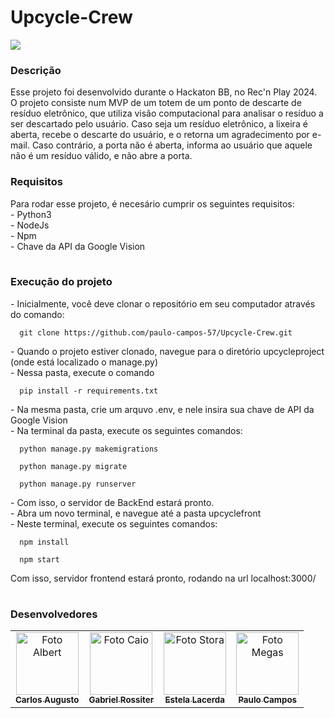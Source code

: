 # Upcycle-Crew 
<img src="https://skillicons.dev/icons?i=python,react" /><br>
<h3>Descrição</h3>
Esse projeto foi desenvolvido durante o Hackaton BB, no Rec'n Play 2024. O projeto consiste num MVP de um totem de um ponto de descarte de resíduo eletrônico, que utiliza visão computacional para analisar o resíduo a ser descartado pelo usuário. Caso seja um resíduo eletrônico, a lixeira é aberta, recebe o descarte do usuário, e o retorna um agradecimento por e-mail. Caso contrário, a porta não é aberta, informa ao usuário que aquele não é um resíduo válido, e não abre a porta. 

<h3>Requisitos</h3>
Para rodar esse projeto, é necesário cumprir os seguintes requisitos:<br>
<table>
  <tr>- Python3</tr><br>
  <tr>- NodeJs</tr><br>
  <tr>- Npm</tr><br>
  <tr>- Chave da API da Google Vision</tr>
</table>

<h3>Execução do projeto</h3>
<table>
  <tr>- Inicialmente, você deve clonar o repositório em seu computador através do comando: 
    <dt>

      git clone https://github.com/paulo-campos-57/Upcycle-Crew.git
  </dt>
  </tr>
  <tr>- Quando o projeto estiver clonado, navegue para o diretório upcycleproject (onde está localizado o manage.py)</tr><br>
  <tr>- Nessa pasta, execute o comando
    <dt>

      pip install -r requirements.txt
  </dt>
  </tr>
  <tr>- Na mesma pasta, crie um arquvo .env, e nele insira sua chave de API da Google Vision</tr><br>
  <tr>- Na terminal da pasta, execute os seguintes comandos:
    <dt>

      python manage.py makemigrations
  </dt>
  <dt>

      python manage.py migrate
  </dt>
  <dt>

      python manage.py runserver
  </dt>
  </tr>
  <tr>- Com isso, o servidor de BackEnd estará pronto.</tr><br>
  <tr>- Abra um novo terminal, e navegue até a pasta upcyclefront</tr><br>
  <tr>- Neste terminal, execute os seguintes comandos: 
    <dt>

      npm install
  </dt>
  <dt>

      npm start
  </dt>
  </tr>
  <tr>Com isso, servidor frontend estará pronto, rodando na url localhost:3000/</tr>
</table>

<h3>Desenvolvedores</h3>
<table>
  <tr>
    <td align="center">
      <a href="https://github.com/CarlosAugustoP">
        <img src="https://avatars.githubusercontent.com/u/117591564?v=4" width="100px;" alt="Foto Albert"/><br>
        <sub>
          <b>Carlos Augusto</b>
        </sub>
      </a>
    </td>
    <td align="center">
      <a href="https://github.com/grossiter04">
        <img src="https://avatars.githubusercontent.com/u/116268469?v=4" width="100px;" alt="Foto Caio"/><br>
        <sub>
          <b>Gabriel Rossiter</b>
        </sub>
      </a>
    </td>
    <td align="center">
      <a href="https://github.com/EstelaLacerda">
        <img src="https://avatars.githubusercontent.com/u/117921412?v=4" width="100px;" alt="Foto Stora"/><br>
        <sub>
          <b>Estela Lacerda</b>
        </sub>
      </a>
    </td>
    <td align="center">
      <a href="https://github.com/paulo-campos-57">
        <img src="https://avatars.githubusercontent.com/u/77108503?v=4" width="100px;" alt="Foto Megas"/><br>
        <sub>
          <b>Paulo Campos</b>
        </sub>
      </a>
    </td>
  </tr>
</table>
